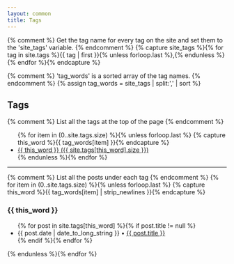 ```yaml
---
layout: common
title: Tags
---
```


{% comment %} Get the tag name for every tag on the site and set them to the 'site_tags' variable. {% endcomment %}
{% capture site_tags %}{% for tag in site.tags %}{{ tag | first }}{% unless forloop.last %},{% endunless %}{% endfor %}{% endcapture %}

{% comment %} 'tag_words' is a sorted array of the tag names. {% endcomment %}
{% assign tag_words = site_tags | split:',' | sort %}

<h2><i class="fa fa-tags" aria-hidden="true"></i> Tags</h2>

<div class="tags">
{% comment %} List all the tags at the top of the page {% endcomment %}
<ul id="tags">
  {% for item in (0..site.tags.size) %}{% unless forloop.last %}
    {% capture this_word %}{{ tag_words[item] }}{% endcapture %}
    <li>
      <a href="#{{ this_word | cgi_escape }}" class="tag">{{ this_word }}
        <span>({{ site.tags[this_word].size }})</span>
      </a>
    </li>
  {% endunless %}{% endfor %}
</ul>

<hr>

{% comment %} List all the posts under each tag {% endcomment %}
{% for item in (0..site.tags.size) %}{% unless forloop.last %}
  {% capture this_word %}{{ tag_words[item] | strip_newlines }}{% endcapture %}
  <h3 id="{{ this_word | cgi_escape }}">{{ this_word }}</h3>
  <ul class="posts">
    {% for post in site.tags[this_word] %}{% if post.title != null %}
    <li itemscope><span class="entry-date"><time datetime="{{ post.date | date_to_xmlschema }}" itemprop="datePublished">{{ post.date | date_to_long_string }}</time></span> &bull; <a href="{{ post.url }}">{{ post.title }}</a></li>
    {% endif %}{% endfor %}
  </ul>
  {% endunless %}{% endfor %}
</div> <!-- /tags -->
